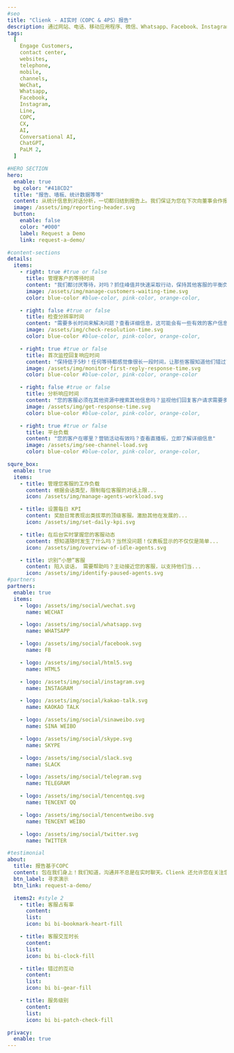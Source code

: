 ```yaml
---
#seo
title: "Clienk - AI实时（COPC & 4PS）报告"
description: 通过网站、电话、移动应用程序、微信、Whatsapp、Facebook、Instagram、Lazada、Shopee 和许多其他流行的消息传递应用程序等社交媒体渠道吸引客户。
tags:
  [
    Engage Customers,
    contact center,
    websites,
    telephone,
    mobile,
    channels,
    WeChat,
    Whatsapp,
    Facebook,
    Instagram,
    Line,
    COPC,
    CX,
    AI,
    Conversational AI,
    ChatGPT,
    PaLM 2,
  ]

#HERO SECTION
hero:
  enable: true
  bg_color: "#418CD2"
  title: "报告、墙板、统计数据等等"
  content: 从统计信息到对话分析，一切都归结到报告上。我们保证为您在下次向董事会作报告前做好准备。复制 - 粘贴即可完成！
  image: /assets/img/reporting-header.svg
  button:
    enable: false
    color: "#000"
    label: Request a Demo
    link: request-a-demo/

#content-sections
details:
  items:
    - right: true #true or false
      title: 管理客户的等待时间
      content: "我们都讨厌等待，对吗？抓住峰值并快速采取行动，保持其他客服的平衡负载"
      image: /assets/img/manage-customers-waiting-time.svg
      color: blue-color #blue-color, pink-color, orange-color,

    - right: false #true or false
      title: 检查分辨率时间
      content: "需要多长时间来解决问题？查看详细信息，这可能会有一些有效的客户信息来改进您的产品和服务"
      image: /assets/img/check-resolution-time.svg
      color: blue-color #blue-color, pink-color, orange-color,

    - right: true #true or false
      title: 首次监控回复响应时间
      content: "保持低于5秒！任何等待都感觉像很长一段时间，让那些客服知道他们错过了哪个目标"
      image: /assets/img/monitor-first-reply-response-time.svg
      color: blue-color #blue-color, pink-color, orange-color

    - right: false #true or false
      title: 分析响应时间
      content: "您的客服必须在其他资源中搜索其他信息吗？监视他们回复客户请求需要多长时间。时间就是金钱！"
      image: /assets/img/get-response-time.svg
      color: blue-color #blue-color, pink-color, orange-color,

    - right: true #true or false
      title: 平台负载
      content: "您的客户在哪里？营销活动有效吗？查看直播板，立即了解详细信息"
      image: /assets/img/see-channel-load.svg
      color: blue-color #blue-color, pink-color, orange-color,

squre_box:
  enable: true
  items:
    - title: 管理您客服的工作负载
      content: 根据会话类型，限制每位客服的对话上限...
      icon: /assets/img/manage-agents-workload.svg

    - title: 设置每日 KPI
      content: 奖励日常表现出类拔萃的顶级客服。激励其他在发展的...
      icon: /assets/img/set-daily-kpi.svg

    - title: 在后台实时掌握您的客服动态
      content: 想知道随时发生了什么吗？当然没问题！仪表板显示的不仅仅是简单...
      icon: /assets/img/overview-of-idle-agents.svg

    - title: 识别“小憩”客服
      content: 陷入谈话， 需要帮助吗？主动接近您的客服，以支持他们当...
      icon: /assets/img/identify-paused-agents.svg
#partners
partners:
  enable: true
  items:
    - logo: /assets/img/social/wechat.svg
      name: WECHAT

    - logo: /assets/img/social/whatsapp.svg
      name: WHATSAPP

    - logo: /assets/img/social/facebook.svg
      name: FB

    - logo: /assets/img/social/html5.svg
      name: HTML5

    - logo: /assets/img/social/instagram.svg
      name: INSTAGRAM

    - logo: /assets/img/social/kakao-talk.svg
      name: KAOKAO TALK

    - logo: /assets/img/social/sinaweibo.svg
      name: SINA WEIBO

    - logo: /assets/img/social/skype.svg
      name: SKYPE

    - logo: /assets/img/social/slack.svg
      name: SLACK

    - logo: /assets/img/social/telegram.svg
      name: TELEGRAM

    - logo: /assets/img/social/tencentqq.svg
      name: TENCENT QQ

    - logo: /assets/img/social/tencentweibo.svg
      name: TENCENT WEIBO

    - logo: /assets/img/social/twitter.svg
      name: TWITTER

#testimonial
about:
  title: 报告基于COPC
  content: 包在我们身上！我们知道，沟通并不总是在实时聊天。Clienk 还允许您在关注您社交媒体评论的同时，无需使用任何其他工具的情况下，询问您客户的反馈
  btn_label: 寻求演示
  btn_link: request-a-demo/

  items2: #style 2
    - title: 客服占有率
      content:
      list:
      icon: bi bi-bookmark-heart-fill

    - title: 客服交互时长
      content:
      list:
      icon: bi bi-clock-fill

    - title: 错过的互动
      content:
      list:
      icon: bi bi-gear-fill

    - title: 服务级别
      content:
      list:
      icon: bi bi-patch-check-fill

privacy:
  enable: true
---
```


